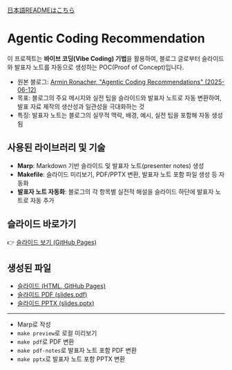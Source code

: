 [日本語READMEはこちら](./README.ja.md) 

# Agentic Coding Recommendation

이 프로젝트는 **바이브 코딩(Vibe Coding) 기법**을 활용하여, 블로그 글로부터 슬라이드와 발표자 노트를 자동으로 생성하는 POC(Proof of Concept)입니다.

- 원본 블로그: [Armin Ronacher, "Agentic Coding Recommendations" (2025-06-12)](https://lucumr.pocoo.org/2025/6/12/agentic-coding/)
- 목표: 블로그의 주요 메시지와 실전 팁을 슬라이드와 발표자 노트로 자동 변환하여, 발표 자료 제작의 생산성과 일관성을 극대화하는 것
- 특징: 발표자 노트는 블로그의 실무적 맥락, 배경, 예시, 실전 팁을 포함해 자동 생성됨

## 사용된 라이브러리 및 기술

- **Marp**: Markdown 기반 슬라이드 및 발표자 노트(presenter notes) 생성
- **Makefile**: 슬라이드 미리보기, PDF/PPTX 변환, 발표자 노트 포함 파일 생성 등 자동화
- **발표자 노트 자동화**: 블로그의 각 항목별 실전적 해설을 슬라이드 하단에 발표자 노트로 자동 추가

## 슬라이드 바로가기

👉 [슬라이드 보기 (GitHub Pages)](https://roboco-io.github.io/agentic-coding-recommendation/slides.ko.html)

## 생성된 파일

- [슬라이드 (HTML, GitHub Pages)](https://roboco-io.github.io/agentic-coding-recommendation/slides.html)
- [슬라이드 PDF (slides.pdf)](./slides.pdf)
- [슬라이드 PPTX (slides.pptx)](./slides.pptx)

---

- Marp로 작성
- `make preview`로 로컬 미리보기
- `make pdf`로 PDF 변환
- `make pdf-notes`로 발표자 노트 포함 PDF 변환
- `make pptx`로 발표자 노트 포함 PPTX 변환

